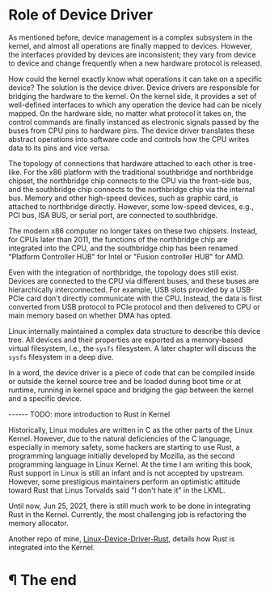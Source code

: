 # Role of Device Driver

As mentioned before, device management is a complex subsystem in the kernel,
and almost all operations are finally mapped to devices. However, the interfaces
provided by devices are inconsistent; they vary from device to device and change
frequently when a new hardware protocol is released.

How could the kernel exactly know what operations it can take on a specific
device? The solution is the device driver. Device drivers are responsible for
bridging the hardware to the kernel. On the kernel side, it provides a set of
well-defined interfaces to which any operation the device had can be nicely
mapped. On the hardware side, no matter what protocol it takes on, the control
commands are finally instanced as electronic signals passed by the buses from
CPU pins to hardware pins. The device driver translates these abstract
operations into software code and controls how the CPU writes data to its pins
and vice versa.

The topology of connections that hardware attached to each other is tree-like.
For the x86 platform with the traditional southbridge and northbridge chipset,
the northbridge chip connects to the CPU via the front-side bus, and the
southbridge chip connects to the northbridge chip via the internal bus. Memory
and other high-speed devices, such as graphic card, is attached to northbridge
directly. However, some low-speed devices, e.g., PCI bus, ISA BUS, or serial
port, are connected to southbridge.

The modern x86 computer no longer takes on these two chipsets. Instead, for
CPUs later than 2011, the functions of the northbridge chip are integrated into
the CPU, and the southbridge chip has been renamed "Platform Controller HUB"
for Intel or "Fusion controller HUB" for AMD.

Even with the integration of northbridge, the topology does still exist.
Devices are connected to the CPU via different buses, and these buses are
hierarchically interconnected. For example, USB slots provided by a USB-PCIe
card don't directly communicate with the CPU. Instead, the data is first
converted from USB protocol to PCIe protocol and then delivered to CPU or main
memory based on whether DMA has opted.

Linux internally maintained a complex data structure to describe this device
tree. All devices and their properties are exported as a memory-based virtual
filesystem, i.e., the `sysfs` filesystem. A later chapter will discuss the
`sysfs` filesystem in a deep dive.

In a word, the device driver is a piece of code that can be compiled inside or
outside the kernel source tree and be loaded during boot time or at runtime,
running in kernel space and bridging the gap between the kernel and a specific
device.

------ TODO: more introduction to Rust in Kernel

Historically, Linux modules are written in C as the other parts of the Linux
Kernel. However, due to the natural deficiencies of the C language, especially
in memory safety, some hackers are starting to use Rust, a programming language
initially developed by Mozilla, as the second programming language in Linux
Kernel. At the time I am writing this book, Rust support in Linux is still an
infant and is not accepted by upstream. However, some prestigious maintainers
perform an optimistic attitude toward Rust that Linus Torvalds said "I don't
hate it" in the LKML.

Until now, Jun 25, 2021, there is still much work to be done in integrating Rust
in the Kernel. Currently, the most challenging job is refactoring the memory
allocator.

Another repo of mine, [Linux-Device-Driver-Rust], details how Rust is integrated into the Kernel.

# ¶ The end

[Linux-Device-Driver-Rust]: https://github.com/d0u9/Linux-Device-Driver-Rust]
